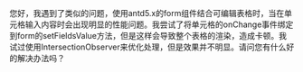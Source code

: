 您好，我遇到了类似的问题，使用antd5.x的form组件结合可编辑表格时，当在单元格输入内容时会出现明显的性能问题。我尝试了将单元格的onChange事件绑定到form的setFieldsValue方法，但是这样会导致整个表格的渲染，造成卡顿。我试过使用IntersectionObserver来优化处理，但是效果并不明显。请问您有什么好的解决办法吗？
